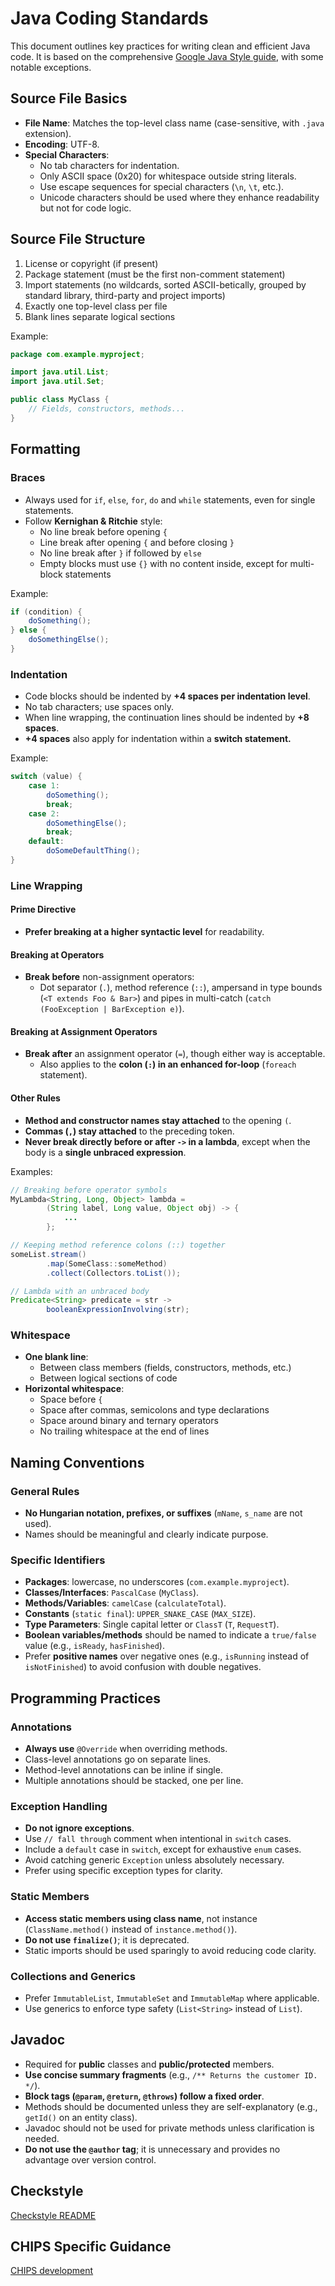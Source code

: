 # Java Coding Standards

This document outlines key practices for writing clean and efficient Java code.
It is based on the comprehensive [Google Java Style
guide](https://google.github.io/styleguide/javaguide.html), with some notable
exceptions.

## Source File Basics

- **File Name**: Matches the top-level class name (case-sensitive, with `.java`
extension).
- **Encoding**: UTF-8.
- **Special Characters**:
  - No tab characters for indentation.
  - Only ASCII space (0x20) for whitespace outside string literals.
  - Use escape sequences for special characters (`\n`, `\t`, etc.).
  - Unicode characters should be used where they enhance readability but not
for code logic.

## Source File Structure

1. License or copyright (if present)
2. Package statement (must be the first non-comment statement)
3. Import statements (no wildcards, sorted ASCII-betically, grouped by standard
library, third-party and project imports)
4. Exactly one top-level class per file
5. Blank lines separate logical sections

Example:

```java
package com.example.myproject;

import java.util.List;
import java.util.Set;

public class MyClass {
    // Fields, constructors, methods...
}
```

## Formatting

### Braces

- Always used for `if`, `else`, `for`, `do` and `while` statements, even for
single statements.
- Follow **Kernighan & Ritchie** style:
  - No line break before opening `{`
  - Line break after opening `{` and before closing `}`
  - No line break after `}` if followed by `else`
  - Empty blocks must use `{}` with no content inside, except for multi-block
statements

Example:

```java
if (condition) {
    doSomething();
} else {
    doSomethingElse();
}
```

### Indentation

- Code blocks should be indented by **+4 spaces per indentation level**.
- No tab characters; use spaces only.
- When line wrapping, the continuation lines should be indented by **+8**
**spaces**.
- **+4 spaces** also apply for indentation within a **switch statement.**

Example:

```java
switch (value) {
    case 1:
        doSomething();
        break;
    case 2:
        doSomethingElse();
        break;
    default:
        doSomeDefaultThing();
}
```

### Line Wrapping  

#### Prime Directive 

- **Prefer breaking at a higher syntactic level** for readability.  

#### Breaking at Operators  

- **Break before** non-assignment operators:  
  - Dot separator (`.`), method reference (`::`), ampersand in type bounds
(`<T extends Foo & Bar>`) and pipes in multi-catch (`catch (FooException |
BarException e)`).  

#### Breaking at Assignment Operators  

- **Break after** an assignment operator (`=`), though either way is
acceptable.  
  - Also applies to the **colon (`:`) in an enhanced for-loop** (`foreach`
statement).  

#### Other Rules  

- **Method and constructor names stay attached** to the opening `(`.  
- **Commas (` , `) stay attached** to the preceding token.  
- **Never break directly before or after `->` in a lambda**, except when the
body is a **single unbraced expression**.  

Examples:

```java
// Breaking before operator symbols
MyLambda<String, Long, Object> lambda =
        (String label, Long value, Object obj) -> {
            ...
        };

// Keeping method reference colons (::) together
someList.stream()
        .map(SomeClass::someMethod)
        .collect(Collectors.toList());

// Lambda with an unbraced body
Predicate<String> predicate = str ->
        booleanExpressionInvolving(str);
```

### Whitespace

- **One blank line**:
  - Between class members (fields, constructors, methods, etc.)
  - Between logical sections of code
- **Horizontal whitespace**:
  - Space before `{`
  - Space after commas, semicolons and type declarations
  - Space around binary and ternary operators
  - No trailing whitespace at the end of lines

## Naming Conventions

### General Rules

- **No Hungarian notation, prefixes, or suffixes** (`mName`, `s_name` are not
used).
- Names should be meaningful and clearly indicate purpose.

### Specific Identifiers

- **Packages**: lowercase, no underscores (`com.example.myproject`).
- **Classes/Interfaces**: `PascalCase` (`MyClass`).
- **Methods/Variables**: `camelCase` (`calculateTotal`).
- **Constants** (`static final`): `UPPER_SNAKE_CASE` (`MAX_SIZE`).
- **Type Parameters**: Single capital letter or `ClassT` (`T`, `RequestT`).
- **Boolean variables/methods** should be named to indicate a `true/false` value
(e.g., `isReady`, `hasFinished`).
- Prefer **positive names** over negative ones (e.g., `isRunning` instead of
`isNotFinished`) to avoid confusion with double negatives.

## Programming Practices

### Annotations

- **Always use** `@Override` when overriding methods.
- Class-level annotations go on separate lines.
- Method-level annotations can be inline if single.
- Multiple annotations should be stacked, one per line.

### Exception Handling

- **Do not ignore exceptions**.
- Use `// fall through` comment when intentional in `switch` cases.
- Include a `default` case in `switch`, except for exhaustive `enum` cases.
- Avoid catching generic `Exception` unless absolutely necessary.
- Prefer using specific exception types for clarity.

### Static Members

- **Access static members using class name**, not instance
(`ClassName.method()` instead of `instance.method()`).
- **Do not use `finalize()`**; it is deprecated.
- Static imports should be used sparingly to avoid reducing code clarity.

### Collections and Generics

- Prefer `ImmutableList`, `ImmutableSet` and `ImmutableMap` where applicable.
- Use generics to enforce type safety (`List<String>` instead of `List`).

## Javadoc

- Required for **public** classes and **public/protected** members.
- **Use concise summary fragments** (e.g., `/** Returns the customer ID. */`).
- **Block tags (`@param`, `@return`, `@throws`) follow a fixed order**.
- Methods should be documented unless they are self-explanatory (e.g.,
`getId()` on an entity class).
- Javadoc should not be used for private methods unless clarification is
needed.
- **Do not use the `@author` tag**; it is unnecessary and provides no advantage
over version control.

## Checkstyle

[Checkstyle README](https://github.com/companieshouse/java-checkstyle-config)

## CHIPS Specific Guidance

[CHIPS development](chips_development.md)
